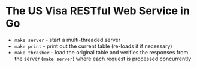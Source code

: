 The US Visa RESTful Web Service in Go
=====================================

* `make server` - start a multi-threaded server
* `make print` - print out the current table (re-loads it if necessary)
* `make thrasher` - load the original table and verifies the responses from the server (`make server`) where each request is processed concurrently
